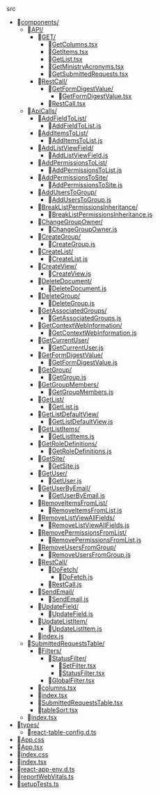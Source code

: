 src

- 📂[components/](.\src\components)
  - 📂[API/](.\src\components\API)
    - 📂[GET/](.\src\components\API\GET)
      - 📜[GetColumns.tsx](.\src\components\API\GET\GetColumns.tsx)
      - 📜[GetItems.tsx](.\src\components\API\GET\GetItems.tsx)
      - 📜[GetList.tsx](.\src\components\API\GET\GetList.tsx)
      - 📜[GetMinistryAcronyms.tsx](.\src\components\API\GET\GetMinistryAcronyms.tsx)
      - 📜[GetSubmittedRequests.tsx](.\src\components\API\GET\GetSubmittedRequests.tsx)
    - 📂[RestCall/](.\src\components\API\RestCall)
      - 📂[GetFormDigestValue/](.\src\components\API\RestCall\GetFormDigestValue)
        - 📜[GetFormDigestValue.tsx](.\src\components\API\RestCall\GetFormDigestValue\GetFormDigestValue.tsx)
      - 📜[RestCall.tsx](.\src\components\API\RestCall\RestCall.tsx)
  - 📂[ApiCalls/](.\src\components\ApiCalls)
    - 📂[AddFieldToList/](.\src\components\ApiCalls\AddFieldToList)
      - 📜[AddFieldToList.js](.\src\components\ApiCalls\AddFieldToList\AddFieldToList.js)
    - 📂[AddItemsToList/](.\src\components\ApiCalls\AddItemsToList)
      - 📜[AddItemsToList.js](.\src\components\ApiCalls\AddItemsToList\AddItemsToList.js)
    - 📂[AddListViewField/](.\src\components\ApiCalls\AddListViewField)
      - 📜[AddListViewField.js](.\src\components\ApiCalls\AddListViewField\AddListViewField.js)
    - 📂[AddPermissionsToList/](.\src\components\ApiCalls\AddPermissionsToList)
      - 📜[AddPermissionsToList.js](.\src\components\ApiCalls\AddPermissionsToList\AddPermissionsToList.js)
    - 📂[AddPermissionsToSite/](.\src\components\ApiCalls\AddPermissionsToSite)
      - 📜[AddPermissionsToSite.js](.\src\components\ApiCalls\AddPermissionsToSite\AddPermissionsToSite.js)
    - 📂[AddUsersToGroup/](.\src\components\ApiCalls\AddUsersToGroup)
      - 📜[AddUsersToGroup.js](.\src\components\ApiCalls\AddUsersToGroup\AddUsersToGroup.js)
    - 📂[BreakListPermissionsInheritance/](.\src\components\ApiCalls\BreakListPermissionsInheritance)
      - 📜[BreakListPermissionsInheritance.js](.\src\components\ApiCalls\BreakListPermissionsInheritance\BreakListPermissionsInheritance.js)
    - 📂[ChangeGroupOwner/](.\src\components\ApiCalls\ChangeGroupOwner)
      - 📜[ChangeGroupOwner.js](.\src\components\ApiCalls\ChangeGroupOwner\ChangeGroupOwner.js)
    - 📂[CreateGroup/](.\src\components\ApiCalls\CreateGroup)
      - 📜[CreateGroup.js](.\src\components\ApiCalls\CreateGroup\CreateGroup.js)
    - 📂[CreateList/](.\src\components\ApiCalls\CreateList)
      - 📜[CreateList.js](.\src\components\ApiCalls\CreateList\CreateList.js)
    - 📂[CreateView/](.\src\components\ApiCalls\CreateView)
      - 📜[CreateView.js](.\src\components\ApiCalls\CreateView\CreateView.js)
    - 📂[DeleteDocument/](.\src\components\ApiCalls\DeleteDocument)
      - 📜[DeleteDocument.js](.\src\components\ApiCalls\DeleteDocument\DeleteDocument.js)
    - 📂[DeleteGroup/](.\src\components\ApiCalls\DeleteGroup)
      - 📜[DeleteGroup.js](.\src\components\ApiCalls\DeleteGroup\DeleteGroup.js)
    - 📂[GetAssociatedGroups/](.\src\components\ApiCalls\GetAssociatedGroups)
      - 📜[GetAssociatedGroups.js](.\src\components\ApiCalls\GetAssociatedGroups\GetAssociatedGroups.js)
    - 📂[GetContextWebInformation/](.\src\components\ApiCalls\GetContextWebInformation)
      - 📜[GetContextWebInformation.js](.\src\components\ApiCalls\GetContextWebInformation\GetContextWebInformation.js)
    - 📂[GetCurrentUser/](.\src\components\ApiCalls\GetCurrentUser)
      - 📜[GetCurrentUser.js](.\src\components\ApiCalls\GetCurrentUser\GetCurrentUser.js)
    - 📂[GetFormDigestValue/](.\src\components\ApiCalls\GetFormDigestValue)
      - 📜[GetFormDigestValue.js](.\src\components\ApiCalls\GetFormDigestValue\GetFormDigestValue.js)
    - 📂[GetGroup/](.\src\components\ApiCalls\GetGroup)
      - 📜[GetGroup.js](.\src\components\ApiCalls\GetGroup\GetGroup.js)
    - 📂[GetGroupMembers/](.\src\components\ApiCalls\GetGroupMembers)
      - 📜[GetGroupMembers.js](.\src\components\ApiCalls\GetGroupMembers\GetGroupMembers.js)
    - 📂[GetList/](.\src\components\ApiCalls\GetList)
      - 📜[GetList.js](.\src\components\ApiCalls\GetList\GetList.js)
    - 📂[GetListDefaultView/](.\src\components\ApiCalls\GetListDefaultView)
      - 📜[GetListDefaultView.js](.\src\components\ApiCalls\GetListDefaultView\GetListDefaultView.js)
    - 📂[GetListItems/](.\src\components\ApiCalls\GetListItems)
      - 📜[GetListItems.js](.\src\components\ApiCalls\GetListItems\GetListItems.js)
    - 📂[GetRoleDefinitions/](.\src\components\ApiCalls\GetRoleDefinitions)
      - 📜[GetRoleDefinitions.js](.\src\components\ApiCalls\GetRoleDefinitions\GetRoleDefinitions.js)
    - 📂[GetSite/](.\src\components\ApiCalls\GetSite)
      - 📜[GetSite.js](.\src\components\ApiCalls\GetSite\GetSite.js)
    - 📂[GetUser/](.\src\components\ApiCalls\GetUser)
      - 📜[GetUser.js](.\src\components\ApiCalls\GetUser\GetUser.js)
    - 📂[GetUserByEmail/](.\src\components\ApiCalls\GetUserByEmail)
      - 📜[GetUserByEmail.js](.\src\components\ApiCalls\GetUserByEmail\GetUserByEmail.js)
    - 📂[RemoveItemsFromList/](.\src\components\ApiCalls\RemoveItemsFromList)
      - 📜[RemoveItemsFromList.js](.\src\components\ApiCalls\RemoveItemsFromList\RemoveItemsFromList.js)
    - 📂[RemoveListViewAllFields/](.\src\components\ApiCalls\RemoveListViewAllFields)
      - 📜[RemoveListViewAllFields.js](.\src\components\ApiCalls\RemoveListViewAllFields\RemoveListViewAllFields.js)
    - 📂[RemovePermissionsFromList/](.\src\components\ApiCalls\RemovePermissionsFromList)
      - 📜[RemovePermissionsFromList.js](.\src\components\ApiCalls\RemovePermissionsFromList\RemovePermissionsFromList.js)
    - 📂[RemoveUsersFromGroup/](.\src\components\ApiCalls\RemoveUsersFromGroup)
      - 📜[RemoveUsersFromGroup.js](.\src\components\ApiCalls\RemoveUsersFromGroup\RemoveUsersFromGroup.js)
    - 📂[RestCall/](.\src\components\ApiCalls\RestCall)
      - 📂[DoFetch/](.\src\components\ApiCalls\RestCall\DoFetch)
        - 📜[DoFetch.js](.\src\components\ApiCalls\RestCall\DoFetch\DoFetch.js)
      - 📜[RestCall.js](.\src\components\ApiCalls\RestCall\RestCall.js)
    - 📂[SendEmail/](.\src\components\ApiCalls\SendEmail)
      - 📜[SendEmail.js](.\src\components\ApiCalls\SendEmail\SendEmail.js)
    - 📂[UpdateField/](.\src\components\ApiCalls\UpdateField)
      - 📜[UpdateField.js](.\src\components\ApiCalls\UpdateField\UpdateField.js)
    - 📂[UpdateListItem/](.\src\components\ApiCalls\UpdateListItem)
      - 📜[UpdateListItem.js](.\src\components\ApiCalls\UpdateListItem\UpdateListItem.js)
    - 📜[index.js](.\src\components\ApiCalls\index.js)
  - 📂[SubmittedRequestsTable/](.\src\components\SubmittedRequestsTable)
    - 📂[Filters/](.\src\components\SubmittedRequestsTable\Filters)
      - 📂[StatusFilter/](.\src\components\SubmittedRequestsTable\Filters\StatusFilter)
        - 📜[SetFilter.tsx](.\src\components\SubmittedRequestsTable\Filters\StatusFilter\SetFilter.tsx)
        - 📜[StatusFilter.tsx](.\src\components\SubmittedRequestsTable\Filters\StatusFilter\StatusFilter.tsx)
      - 📜[GlobalFilter.tsx](.\src\components\SubmittedRequestsTable\Filters\GlobalFilter.tsx)
    - 📜[columns.tsx](.\src\components\SubmittedRequestsTable\columns.tsx)
    - 📜[index.tsx](.\src\components\SubmittedRequestsTable\index.tsx)
    - 📜[SubmittedRequestsTable.tsx](.\src\components\SubmittedRequestsTable\SubmittedRequestsTable.tsx)
    - 📜[tableSort.tsx](.\src\components\SubmittedRequestsTable\tableSort.tsx)
  - 📜[index.tsx](.\src\components\index.tsx)
- 📂[types/](.\src\types)
  - 📜[react-table-config.d.ts](.\src\types\react-table-config.d.ts)
- 📜[App.css](.\src\App.css)
- 📜[App.tsx](.\src\App.tsx)
- 📜[index.css](.\src\index.css)
- 📜[index.tsx](.\src\index.tsx)
- 📜[react-app-env.d.ts](.\src\react-app-env.d.ts)
- 📜[reportWebVitals.ts](.\src\reportWebVitals.ts)
- 📜[setupTests.ts](.\src\setupTests.ts)

